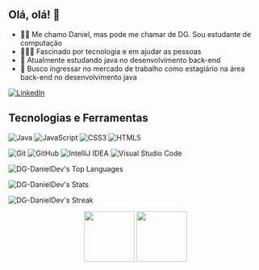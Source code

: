 ## Olá, olá! 👋

- 🙋🏾 Me chamo Daniel, mas pode me chamar de DG. Sou estudante de computação
- 🧑🏾‍💻 Fascinado por tecnologia e em ajudar as pessoas
- 🌱 Atualmente estudando java no desenvolvimento back-end
- 🎯 Busco ingressar no mercado de trabalho como estagiário na área back-end no desenvolvimento java
  
[![LinkedIn](https://img.shields.io/badge/linkedin-%230077B5.svg?style=for-the-badge&logo=linkedin&logoColor=white&link=https://www.linkedin.com/in/dg-danieldev/)](https://www.linkedin.com/in/DG-Danieldev)

## Tecnologias e Ferramentas

![Java](https://img.shields.io/badge/java-%23ED8B00.svg?style=for-the-badge&logo=openjdk&logoColor=white)
![JavaScript](https://img.shields.io/badge/javascript-%23323330.svg?style=for-the-badge&logo=javascript&logoColor=%23F7DF1E)
![CSS3](https://img.shields.io/badge/CSS3-1572B6?style=for-the-badge&logo=css3&logoColor=white)
![HTML5](https://img.shields.io/badge/HTML5-E34F26?style=for-the-badge&logo=html5&logoColor=white)

![Git](https://img.shields.io/badge/git-%23F05033.svg?style=for-the-badge&logo=git&logoColor=white)
![GitHub](https://img.shields.io/badge/github-%23121011.svg?style=for-the-badge&logo=github&logoColor=white)
![IntelliJ IDEA](https://img.shields.io/badge/IntelliJIDEA-000000.svg?style=for-the-badge&logo=intellij-idea&logoColor=white)
![Visual Studio Code](https://img.shields.io/badge/Visual%20Studio%20Code-0078d7.svg?style=for-the-badge&logo=visual-studio-code&logoColor=white)

![DG-DanielDev's Top Languages](https://github-readme-stats.vercel.app/api/top-langs/?username=DG-DanielDev&theme=gotham&show_icons=true&hide_border=false&layout=compact)

![DG-DanielDev's Stats](https://github-readme-stats.vercel.app/api?username=DG-DanielDev&theme=gotham&show_icons=true&hide_border=false&count_private=true)

![DG-DanielDev's Streak](https://github-readme-streak-stats.herokuapp.com/?user=DG-DanielDev&theme=gotham&hide_border=false)

<div align=center>
  
[<img src="https://hermes.dio.me/tracks/a039b34c-7aa8-4a3d-b765-07c8c837f67a.png" height=100 widht=100>](https://web.dio.me/track/santander-2024-backend-com-java/)
[<img src="https://hermes.dio.me/courses/badge/257b94f1-4e16-4a0d-b090-c5abc0183cc9.png" height="100" widht=100>](https://www.linkedin.com/in/DG-Danieldev)

</div>
